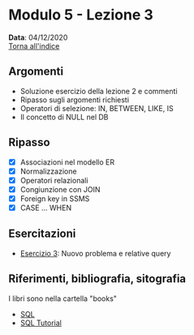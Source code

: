 # Modulo 5 - Lezione 3

__Data__: 04/12/2020  
[Torna all'indice](/README.md)  

## Argomenti

- Soluzione esercizio della lezione 2 e commenti
- Ripasso sugli argomenti richiesti
- Operatori di selezione: IN, BETWEEN, LIKE, IS
- Il concetto di NULL nel DB

## Ripasso

- [x] Associazioni nel modello ER
- [x] Normalizzazione
- [x] Operatori relazionali
- [x] Congiunzione con JOIN
- [x] Foreign key in SSMS
- [x] CASE ... WHEN

## Esercitazioni

- [Esercizio 3](/modulo-05/esercizio-3.md): Nuovo problema e relative query

## Riferimenti, bibliografia, sitografia

I libri sono nella cartella "books"

- [SQL](https://it.wikipedia.org/wiki/Structured_Query_Language)
- [SQL Tutorial](https://www.w3schools.com/sql/)